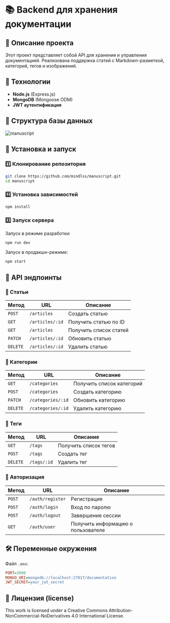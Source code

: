 # 📚 Backend для хранения документации

## 📝 Описание проекта
Этот проект представляет собой API для хранения и управления документацией. Реализована поддержка статей с Markdown-разметкой, категорий, тегов и изображений.

## 🚀 Технологии
- **Node.js** (Express.js)
- **MongoDB** (Mongoose ODM)
- **JWT аутентификация**

## 📂 Структура базы данных
![manuscript](https://github.com/user-attachments/assets/fef7b2f2-26fa-4832-8ebc-229512be8a5f)


## 🔧 Установка и запуск
### 1️⃣ Клонирование репозитория
```bash
git clone https://github.com/mindlss/manuscript.git
cd manuscript
```
### 2️⃣ Установка зависимостей
```bash
npm install
```
### 3️⃣ Запуск сервера
Запуск в режиме разработки:
```bash
npm run dev
```
Запуск в продакшн-режиме:
```bash
npm start
```

## 📌 API эндпоинты
### 🔹 Статьи
| Метод | URL | Описание |
|---|---|---|
| `POST` | `/articles` | Создать статью |
| `GET` | `/articles/:id` | Получить статью по ID |
| `GET` | `/articles` | Получить список статей |
| `PATCH` | `/articles/:id` | Обновить статью |
| `DELETE` | `/articles/:id` | Удалить статью |

### 🔹 Категории
| Метод | URL | Описание |
|---|---|---|
| `GET` | `/categories` | Получить список категорий |
| `POST` | `/categories` | Создать категорию |
| `PATCH` | `/categories/:id` | Обновить категорию |
| `DELETE` | `/categories/:id` | Удалить категорию |

### 🔹 Теги
| Метод | URL | Описание |
|---|---|---|
| `GET` | `/tags` | Получить список тегов |
| `POST` | `/tags` | Создать тег |
| `DELETE` | `/tags/:id` | Удалить тег |

### 🔹 Авторизация
| Метод | URL | Описание |
|---|---|---|
| `POST` | `/auth/register` | Регистрация |
| `POST` | `/auth/login` | Вход по паролю |
| `POST` | `/auth/logout` | Завершение сессии |
| `GET` | `/auth/user` | Получить информацию о пользователе |

## 🛠 Переменные окружения
Файл `.env`:
```ini
PORT=3000
MONGO_URI=mongodb://localhost:27017/documentation
JWT_SECRET=your_jwt_secret
```

## 📜 Лицензия (license)
This work is licensed under a Creative Commons Attribution-NonCommercial-NoDerivatives 4.0 International License.

